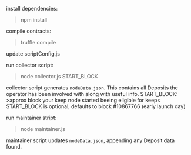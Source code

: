 install dependencies:

> npm install

compile contracts:

> truffle compile

update scriptConfig.js

run collector script:

> node collector.js START_BLOCK

collector script generates `nodeData.json`. This contains all Deposits the operator has been involved with 
along with useful info.
START_BLOCK: >approx block your keep node started beeing eligible for keeps
START_BLOCK is optional, defaults to block #10867766 (early launch day)

run maintainer stript:

> node maintainer.js

maintainer script updates `nodeData.json`, appending any Deposit data found. 